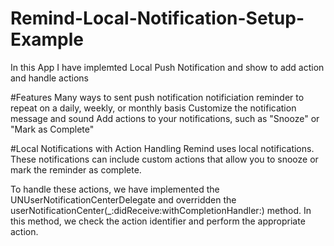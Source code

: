 # Remind-Local-Notification-Setup-Example
In this App I have implemted Local Push Notification and show to add action and handle actions

#Features
Many ways to sent push notification
notificiation reminder to repeat on a daily, weekly, or monthly basis
Customize the notification message and sound
Add actions to your notifications, such as "Snooze" or "Mark as Complete"

#Local Notifications with Action Handling
Remind uses local notifications. These notifications can include custom actions that allow you to snooze or mark the reminder as complete.

To handle these actions, we have implemented the UNUserNotificationCenterDelegate and overridden the userNotificationCenter(_:didReceive:withCompletionHandler:) method. In this method, we check the action identifier and perform the appropriate action.
